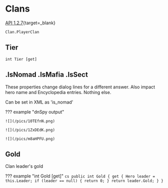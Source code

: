 # Clans

[API 1.2.7](https://apidoc.bannerlord.com/v/1.2.7/class_tale_worlds_1_1_campaign_system_1_1_clan.html){target=_blank}

    Clan.PlayerClan



## Tier

    int Tier [get]


## .IsNomad .IsMafia .IsSect

These properties change dialog lines for a different answer. Also impact hero name and Encyclopedia entries. Nothing else.

Can be set in XML as 'is_nomad'

??? example "dnSpy output"

    ![](/pics/10TEfnN.png)

    ![](/pics/1ZxDEdK.png)

    ![](/pics/m8aHPFU.png)


## Gold

Clan leader's gold

??? example "int         Gold [get]"
    ``` cs
    public int Gold
    {
        get
        {
            Hero leader = this.Leader;
            if (leader == null)
            {
                return 0;
            }
            return leader.Gold;
        }
    }
    ```
